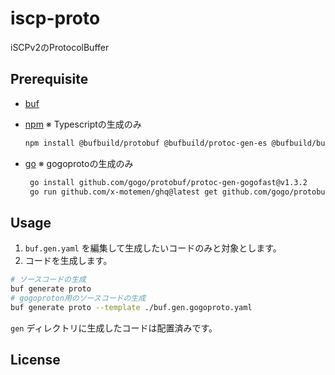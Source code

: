 # iscp-proto

iSCPv2のProtocolBuffer

## Prerequisite

- [buf](https://github.com/bufbuild/buf)
- [npm](https://www.npmjs.com/) ※ Typescriptの生成のみ

   ```bash
   npm install @bufbuild/protobuf @bufbuild/protoc-gen-es @bufbuild/buf
   ```

- [go](https://go.dev/) ※ gogoprotoの生成のみ

   ```bash
    go install github.com/gogo/protobuf/protoc-gen-gogofast@v1.3.2
    go run github.com/x-motemen/ghq@latest get github.com/gogo/protobuf/gogoproto
   ```

## Usage

1. `buf.gen.yaml` を編集して生成したいコードのみと対象とします。
2. コードを生成します。

```bash
# ソースコードの生成
buf generate proto
# gogoproton用のソースコードの生成
buf generate proto --template ./buf.gen.gogoproto.yaml
```

`gen` ディレクトリに生成したコードは配置済みです。

## License
